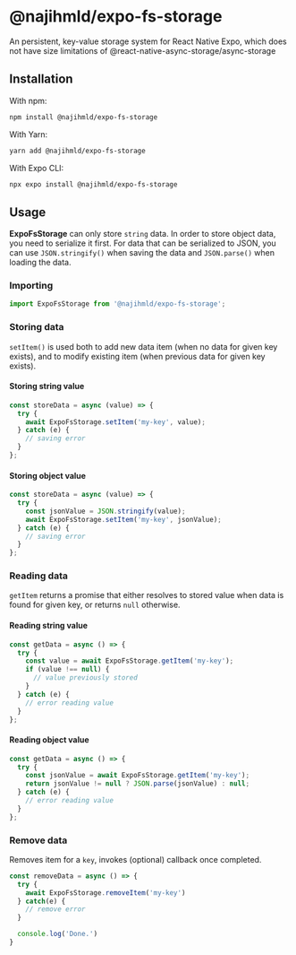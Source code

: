 
# @najihmld/expo-fs-storage

An persistent, key-value storage system for React Native Expo, which does not have size limitations of @react-native-async-storage/async-storage


## Installation
With npm:

```bash
npm install @najihmld/expo-fs-storage
```
With Yarn:
```bash
yarn add @najihmld/expo-fs-storage
```

With Expo CLI:
```bash
npx expo install @najihmld/expo-fs-storage
```

## Usage
**ExpoFsStorage** can only store `string` data. In order to store object data,
you need to serialize it first. For data that can be serialized to JSON, you can
use `JSON.stringify()` when saving the data and `JSON.parse()` when loading the
data.

### Importing

```js
import ExpoFsStorage from '@najihmld/expo-fs-storage';
```

### Storing data

`setItem()` is used both to add new data item (when no data for given key
exists), and to modify existing item (when previous data for given key exists).

#### Storing string value

```jsx
const storeData = async (value) => {
  try {
    await ExpoFsStorage.setItem('my-key', value);
  } catch (e) {
    // saving error
  }
};
```

#### Storing object value

```jsx
const storeData = async (value) => {
  try {
    const jsonValue = JSON.stringify(value);
    await ExpoFsStorage.setItem('my-key', jsonValue);
  } catch (e) {
    // saving error
  }
};
```

### Reading data

`getItem` returns a promise that either resolves to stored value when data is
found for given key, or returns `null` otherwise.

#### Reading string value

```jsx
const getData = async () => {
  try {
    const value = await ExpoFsStorage.getItem('my-key');
    if (value !== null) {
      // value previously stored
    }
  } catch (e) {
    // error reading value
  }
};
```

#### Reading object value

```jsx
const getData = async () => {
  try {
    const jsonValue = await ExpoFsStorage.getItem('my-key');
    return jsonValue != null ? JSON.parse(jsonValue) : null;
  } catch (e) {
    // error reading value
  }
};
```

### Remove data

Removes item for a `key`, invokes (optional) callback once completed.

```js
const removeData = async () => {
  try {
    await ExpoFsStorage.removeItem('my-key')
  } catch(e) {
    // remove error
  }

  console.log('Done.')
}
```
